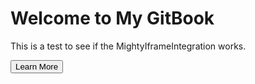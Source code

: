 # Welcome to My GitBook

This is a test to see if the MightyIframeIntegration works.

<script src="https://unpkg.com/mightyiframeintegration@latest/dist/mightyIframeIntegration.js"></script>

<button id="learnButton">Learn More</button>

<script>
  document.addEventListener('DOMContentLoaded', function() {
    mightyIframeIntegration.authorizePackage();
    const initializeSidebar = () => {
      if (window.initSidebar) {
        window.initSidebar({
          selector: '#learnButton',
          partnerId: 'Magic_Ball',
          theme: 'dark'
        });
        window.initSidebar({
          selector: '#learnButton1',
          partnerId: 'Magic_Ball',
          theme: 'dark'
        });
         window.initSidebar({
          selector: '#learnButton2',
          partnerId: 'Magic_Ball',
          theme: 'dark'
        });
      }
    };
    initializeSidebar();
  });
</script>